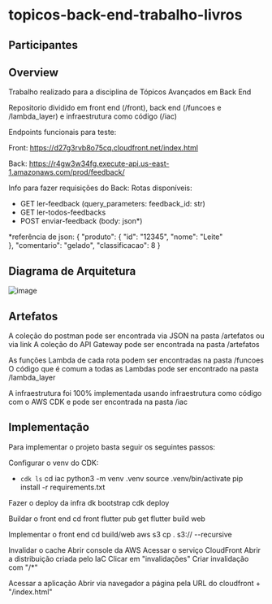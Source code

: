 # topicos-back-end-trabalho-livros

## Participantes

## Overview
Trabalho realizado para a disciplina de Tópicos Avançados em Back End

Repositorio dividido em front end (/front), back end (/funcoes e /lambda_layer) e infraestrutura como código (/iac)

Endpoints funcionais para teste:

Front: https://d27g3rvb8o75cq.cloudfront.net/index.html

Back: https://r4gw3w34fg.execute-api.us-east-1.amazonaws.com/prod/feedback/


Info para fazer requisições do Back:
Rotas disponíveis: 
- GET ler-feedback (query_parameters: feedback_id: str)
- GET ler-todos-feedbacks
- POST enviar-feedback (body: json*)

*referência de json:
        {
            "produto":
                {
                    "id": "12345",
                    "nome": "Leite"    
                },
                "comentario": "gelado",
                "classificacao": 8
        }

## Diagrama de Arquitetura
![image](files://artefatos/t2-back.jpg)


## Artefatos
A coleção do postman pode ser encontrada via JSON na pasta /artefatos ou via link
A coleção do API Gateway pode ser encontrada na pasta /artefatos

As funções Lambda de cada rota podem ser encontradas na pasta /funcoes
O código que é comum a todas as Lambdas pode ser encontrado na pasta /lambda_layer

A infraestrutura foi 100% implementada usando infraestrutura como código com o AWS CDK e pode ser encontrada na pasta /iac

## Implementação

Para implementar o projeto basta seguir os seguintes passos:

Configurar o venv do CDK:
 * `cdk ls` 
        cd iac
        python3 -m venv .venv
        source .venv/bin/activate
        pip install -r requirements.txt

Fazer o deploy da infra
        dk bootstrap
        cdk deploy

Buildar o front end
        cd front
        flutter pub get
        flutter build web

Implementar o front end
        cd build/web
        aws s3 cp . s3://<nome do bucket>  --recursive

Invalidar o cache
        Abrir console da AWS
        Acessar o serviço CloudFront
        Abrir a distribuição criada pelo IaC
        Clicar em "invalidações"
        Criar invalidação com "/*"

Acessar a aplicação
        Abrir via navegador a página pela URL do cloudfront + "/index.html"




